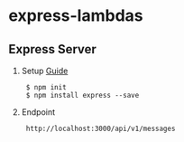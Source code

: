 # express-lambdas
## Express Server
1. Setup
    [Guide](https://expressjs.com/en/starter/installing.html)

        $ npm init
        $ npm install express --save

2. Endpoint

        http://localhost:3000/api/v1/messages